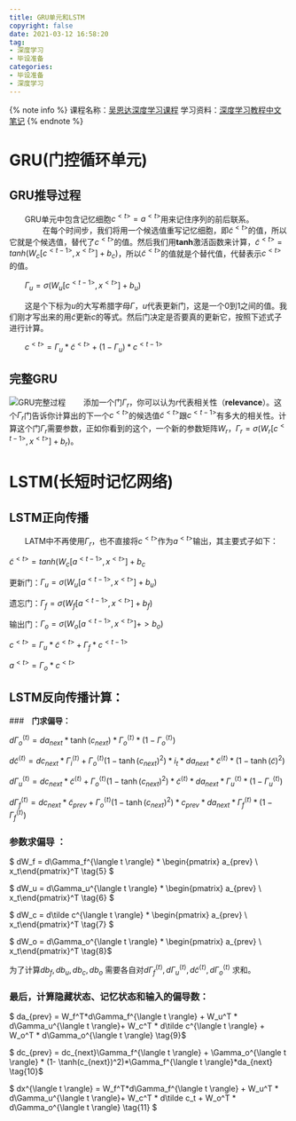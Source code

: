```yaml
---
title: GRU单元和LSTM
copyright: false
date: 2021-03-12 16:58:20
tag:
- 深度学习
- 毕设准备
categories:
- 毕设准备
- 深度学习
---
```

{% note info %}
课程名称：[吴恩达深度学习课程](https://www.bilibili.com/video/BV1F4411y7BA)
学习资料：[深度学习教程中文笔记](http://file.panjiangtao.cn/Deeplearning%E6%B7%B1%E5%BA%A6%E5%AD%A6%E4%B9%A0%E7%AC%94%E8%AE%B0v5.71.pdf)
{% endnote %}

# GRU(门控循环单元)
## GRU推导过程
　　GRU单元中包含记忆细胞$c^{<t>}=a^{<t>}$用来记住序列的前后联系。
　　
　　在每个时间步，我们将用一个候选值重写记忆细胞，即${\tilde{c}}^{<t>}$的值，所以它就是个候选值，替代了$c^{<t>}$的值。然后我们用**tanh**激活函数来计算，${\tilde{c}}^{<t>} =tanh(W_{c}\left\lbrack c^{<t-1>},x^{<t>} \right\rbrack +b_{c})$，所以${\tilde{c}}^{<t>}$的值就是个替代值，代替表示$c^{<t>}$的值。

<!-- more -->

　　$\Gamma_{u}= \sigma(W_{u}\left\lbrack c^{<t-1>},x^{<t>} \right\rbrack +b_{u})$

　　这是个下标为$u$的大写希腊字母$\Gamma$，$u$代表更新门，这是一个0到1之间的值。我们刚才写出来的用$\tilde{c}$更新$c$的等式。然后门决定是否要真的更新它，按照下述式子进行计算。

　　$c^{<t>} = \Gamma_{u}*{\tilde{c}}^{<t>} +\left( 1- \Gamma_{u} \right)*c^{<t-1>}$

## 完整GRU
![GRU完整过程](523650730db3f0d5c05a7192da02f878.png)
　　添加一个门$\Gamma_{r}$，你可以认为$r$代表相关性（**relevance**）。这个$\Gamma_{r}$门告诉你计算出的下一个$c^{<t>}$的候选值${\tilde{c}}^{<t>}$跟$c^{<t-1>}$有多大的相关性。计算这个门$\Gamma_{r}$需要参数，正如你看到的这个，一个新的参数矩阵$W_{r}$，$\Gamma_{r}= \sigma(W_{r}\left\lbrack c^{<t-1>},x^{<t>} \right\rbrack + b_{r})$。

# LSTM(长短时记忆网络)
## LSTM正向传播
　　LATM中不再使用$\Gamma_{r}$，也不直接将$c^{<t>}$作为$a^{<t>}$输出，其主要式子如下：

${\tilde{c}}^{<t>} = tanh(W_{c}\left\lbrack a^{<t-1>},x^{<t>} \right\rbrack +b_{c}$

更新门：$\Gamma_{u}= \sigma(W_{u}\left\lbrack a^{<t-1>},x^{<t>} \right\rbrack +b_{u})$

遗忘门：$\Gamma_{f} =\sigma(W_{f}\left\lbrack a^{<t-1>},x^{<t>} \right\rbrack +b_{f})$

输出门：$\Gamma_{o} =\sigma(W_{o}\left\lbrack a^{<t-1>},x^{<t>} \right\rbrack +>b_{o})$

$c^{<t>} =\Gamma_{u}*{\tilde{c}}^{<t>} + \Gamma_{f}*c^{<t-1>}$

$a^{<t>} = \Gamma_{o}*c^{<t>}$

## **LSTM**反向传播计算：

###　**门求偏导：**

$d \Gamma_o^{\langle t \rangle} = da_{next}*\tanh(c_{next}) * \Gamma_o^{\langle t \rangle}*(1-\Gamma_o^{\langle t \rangle})\tag{1}$

$d\tilde c^{\langle t \rangle} = dc_{next}*\Gamma_i^{\langle t \rangle}+ \Gamma_o^{\langle t \rangle} (1-\tanh(c_{next})^2) * i_t * da_{next} * \tilde c^{\langle t \rangle} * (1-\tanh(\tilde c)^2) \tag{2}$

$d\Gamma_u^{\langle t \rangle} = dc_{next}*\tilde c^{\langle t \rangle} + \Gamma_o^{\langle t \rangle} (1-\tanh(c_{next})^2) * \tilde c^{\langle t \rangle} * da_{next}*\Gamma_u^{\langle t \rangle}*(1-\Gamma_u^{\langle t \rangle})\tag{3}$

$d\Gamma_f^{\langle t \rangle} = dc_{next}*\tilde c_{prev} + \Gamma_o^{\langle t \rangle} (1-\tanh(c_{next})^2) * c_{prev} * da_{next}*\Gamma_f^{\langle t \rangle}*(1-\Gamma_f^{\langle t \rangle})\tag{4}$

### **参数求偏导 ：**

$ dW_f = d\Gamma_f^{\langle t \rangle} * \begin{pmatrix} a_{prev} \\ x_t\end{pmatrix}^T \tag{5} $

$ dW_u = d\Gamma_u^{\langle t \rangle} * \begin{pmatrix} a_{prev} \\ x_t\end{pmatrix}^T \tag{6} $

 $ dW_c = d\tilde c^{\langle t \rangle} * \begin{pmatrix} a_{prev} \\ x_t\end{pmatrix}^T \tag{7} $

$ dW_o = d\Gamma_o^{\langle t \rangle} * \begin{pmatrix} a_{prev} \\ x_t\end{pmatrix}^T \tag{8}$

为了计算$db_f, db_u, db_c, db_o$ 需要各自对$d\Gamma_f^{\langle t \rangle}, d\Gamma_u^{\langle t \rangle}, d\tilde c^{\langle t \rangle}, d\Gamma_o^{\langle t \rangle}$ 求和。

### 最后，计算隐藏状态、记忆状态和输入的偏导数：

$ da_{prev} = W_f^T*d\Gamma_f^{\langle t \rangle} + W_u^T * d\Gamma_u^{\langle t \rangle}+ W_c^T * d\tilde c^{\langle t \rangle} + W_o^T * d\Gamma_o^{\langle t \rangle} \tag{9}$

$ dc_{prev} = dc_{next}\Gamma_f^{\langle t \rangle} + \Gamma_o^{\langle t \rangle} * (1- \tanh(c_{next})^2)*\Gamma_f^{\langle t \rangle}*da_{next} \tag{10}$

$ dx^{\langle t \rangle} = W_f^T*d\Gamma_f^{\langle t \rangle} + W_u^T * d\Gamma_u^{\langle t \rangle}+ W_c^T * d\tilde c_t + W_o^T * d\Gamma_o^{\langle t \rangle} \tag{11} $